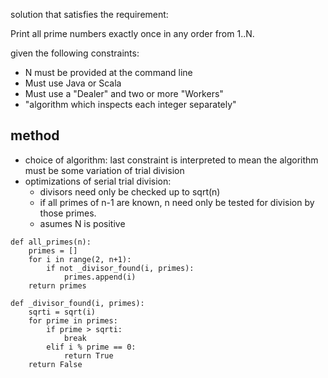 solution that satisfies the requirement:

Print all prime numbers exactly once in any order from 1..N.

given the following constraints:
- N must be provided at the command line
- Must use Java or Scala
- Must use a "Dealer" and two or more "Workers"
- "algorithm which inspects each integer separately"

## method
- choice of algorithm: last constraint is interpreted to mean the algorithm
must be some variation of trial division
- optimizations of serial trial division:
  - divisors need only be checked up to sqrt(n)
  - if all primes of n-1 are known, n need only be tested for division by those
    primes. 
  - asumes N is positive
```
def all_primes(n):
    primes = []
    for i in range(2, n+1): 
        if not _divisor_found(i, primes):
            primes.append(i)
    return primes

def _divisor_found(i, primes):
    sqrti = sqrt(i)
    for prime in primes:
        if prime > sqrti:
            break
        elif i % prime == 0:
            return True
    return False
```
